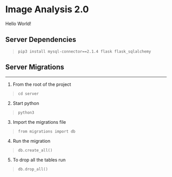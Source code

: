 # Image Analysis 2.0

Hello World!


## Server Dependencies

> `pip3 install mysql-connector==2.1.4 flask flask_sqlalchemy`



## Server Migrations
---

1. From the root of the project 
>`cd server`

2. Start python 
> `python3`

3. Import the migrations file 
> `from migrations import db`

4. Run the migration 
> `db.create_all()`

5. To drop all the tables run 
> `db.drop_all()`